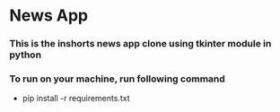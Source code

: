 # News App

### This is the inshorts news app clone using tkinter module in python

### To run on your machine, run following command
- pip install -r requirements.txt

